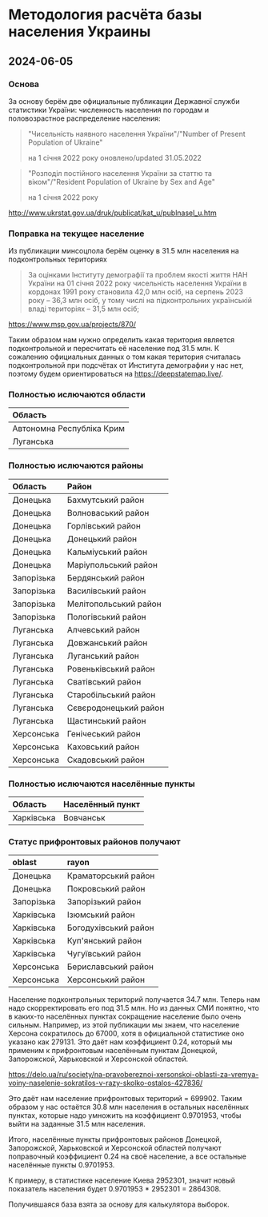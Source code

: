 # Методология расчёта базы населения Украины

## 2024-06-05

### Основа

За основу берём две официальные публикации Державної служби статистики України: численность населения по городам и половозрастное распределение населения:

> "Чисельність наявного населення України"/"Number of Present Population of Ukraine"
>
> на 1 січня 2022 року  оновлено/updated 31.05.2022

> "Розподіл постійного населення України за статтю та віком"/"Resident Population of Ukraine by Sex and Age"
>
> на 1 січня 2022 року

<http://www.ukrstat.gov.ua/druk/publicat/kat_u/publnasel_u.htm>


### Поправка на текущее население

Из публикации минсоцпола берём оценку в 31.5 млн населения на подконтрольных териториях

>За оцінками Інституту демографії та проблем якості життя НАН України на 01 січня 2022 року чисельність населення України в кордонах 1991 року становила 42,0 млн осіб, на  серпень 2023 року – 36,3 млн осіб, у тому числі на підконтрольних українській владі територіях – 31,5 млн осіб;

<https://www.msp.gov.ua/projects/870/>

Таким образом нам нужно определить какая територия является подконтрольной и пересчитать её население под 31.5 млн. К сожалению официальных данных о том какая територия считалась подконтрольной при подсчётах от Института демографии у нас нет, поэтому будем ориентироваться на <https://deepstatemap.live/>.

### Полностью ислючаются области

|Область                    |
|:--------------------------|
| Автономна Республіка Крим |
| Луганська                 |

### Полностью ислючаются районы

|Область     |Район                 |
|:----------|:---------------------|
|Донецька   |Бахмутський район     |
|Донецька   |Волноваський район    |
|Донецька   |Горлівський район     |
|Донецька   |Донецький район       |
|Донецька   |Кальміуський район    |
|Донецька   |Маріупольський район  |
|Запорізька |Бердянський район     |
|Запорізька |Василівський район    |
|Запорізька |Мелітопольський район |
|Запорізька |Пологівський район    |
|Луганська  |Алчевський район      |
|Луганська  |Довжанський район     |
|Луганська  |Луганський район      |
|Луганська  |Ровеньківський район  |
|Луганська  |Сватівський район     |
|Луганська  |Старобільський район  |
|Луганська  |Сєвєродонецький район |
|Луганська  |Щастинський район     |
|Херсонська |Генічеський район     |
|Херсонська |Каховський район      |
|Херсонська |Скадовський район     |

### Полностью ислючаются населённые пункты

|Область    |Населённый пункт |
|:----------|:----------------|
|Харківська |Вовчанськ        |

### Статус прифронтовых районов получают

|oblast     |rayon                |
|:----------|:--------------------|
|Донецька   |Краматорський район  |
|Донецька   |Покровський район    |
|Запорізька |Запорізький район    |
|Харківська |Ізюмський район      |
|Харківська |Богодухівський район |
|Харківська |Куп'янський район    |
|Харківська |Чугуївський район    |
|Херсонська |Бериславський район  |
|Херсонська |Херсонський район    |

Население подконтрольных територий получается 34.7 млн. Теперь нам надо скорректировать его под 31.5 млн. Но из данных СМИ понятно, что в каких-то населённых пунктах сокращение население было очень сильным. Например, из этой публикации мы знаем, что население Херсона сократилось до 67000, хотя в официальной статистике оно указано как 279131. Это даёт нам коэффициент 0.24, который мы применим к прифронтовым населённым пунктам Донецкой, Запорожской, Харьковской и Херсонской областей.

<https://delo.ua/ru/society/na-pravobereznoi-xersonskoi-oblasti-za-vremya-voiny-naselenie-sokratilos-v-razy-skolko-ostalos-427836/>

Это даёт нам население прифронтовых територий = 699902. Таким образом у нас остаётся 30.8 млн населения в остальных населённых пунктах, которые надо умножить на коэффициент 0.9701953, чтобы выйти на заданные 31.5 млн населения.

Итого, населённые пункты прифронтовых районов Донецкой, Запорожской, Харьковской и Херсонской областей получают поправочный коэффициент 0.24 на своё население, а все остальные населённые пункты 0.9701953.

К примеру, в статистике население Киева 2952301, значит новый показатель населения будет 0.9701953 * 2952301 = 2864308.

Получившаяся база взята за основу для калькулятора выборок.
